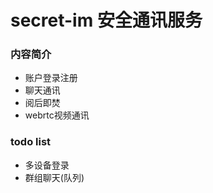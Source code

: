 # secret-im 安全通讯服务

### 内容简介
  - 账户登录注册
  - 聊天通讯
  - 阅后即焚
  - webrtc视频通讯
  
### todo list
  - 多设备登录
  - 群组聊天(队列)
